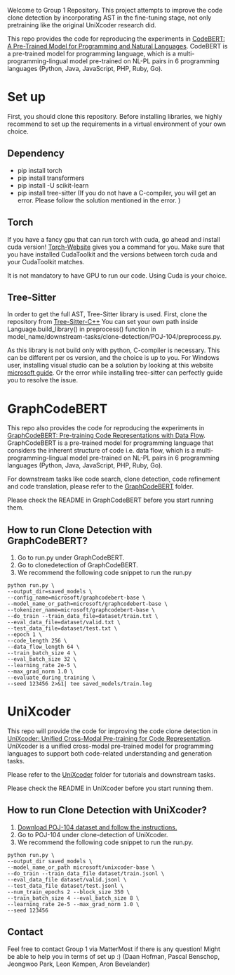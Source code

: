 Welcome to Group 1 Repository.
This project attempts to improve the code clone detection by incorporating AST in the fine-tuning stage, not only pretraining like the original UniXcoder research did.

This repo provides the code for reproducing the experiments in [CodeBERT: A Pre-Trained Model for Programming and Natural Languages](https://arxiv.org/pdf/2002.08155.pdf). CodeBERT is a pre-trained model for programming language, which is a multi-programming-lingual model pre-trained on NL-PL pairs in 6 programming languages (Python, Java, JavaScript, PHP, Ruby, Go).

# Set up 

First, you should clone this repository.
Before installing libraries, we highly recommend to set up the requirements in a virtual environment of your own choice.

## Dependency
- pip install torch
- pip install transformers
- pip install -U scikit-learn
- pip install tree-sitter (If you do not have a C-compiler, you will get an error. Please follow the solution mentioned in the error. )

## Torch
If you have a fancy gpu that can run torch with cuda, go ahead and install cuda version!
[Torch-Website](https://pytorch.org/) gives you a command for you. 
Make sure that you have installed CudaToolkit and the versions between torch cuda and your CudaToolkit matches.

It is not mandatory to have GPU to run our code. Using Cuda is your choice.

## Tree-Sitter
In order to get the full AST, Tree-Sitter library is used.
First, clone the repository from [Tree-Sitter-C++](https://github.com/tree-sitter/tree-sitter-cpp) 
You can set your own path inside Language.build_library() in preprocess() function in model_name/downstream-tasks/clone-detection/POJ-104/preprocess.py.

As this library is not build only with python, C-compiler is necessary. 
This can be different per os version, and the choice is up to you.
For Windows user, installing visual studio can be a solution by looking at this website [microsoft guide](https://devblogs.microsoft.com/cppblog/getting-started-with-visual-studio-for-c-and-cpp-development/#Setup).
Or the error while installing tree-sitter can perfectly guide you to resolve the issue.


# GraphCodeBERT

This repo also provides the code for reproducing the experiments in [GraphCodeBERT: Pre-training Code Representations with Data Flow](https://openreview.net/pdf?id=jLoC4ez43PZ). GraphCodeBERT is a pre-trained model for programming language that considers the inherent structure of code i.e. data flow, which is a multi-programming-lingual model pre-trained on NL-PL pairs in 6 programming languages (Python, Java, JavaScript, PHP, Ruby, Go). 

For downstream tasks like code search, clone detection, code refinement and code translation, please refer to the [GraphCodeBERT](https://github.com/guoday/CodeBERT/tree/master/GraphCodeBERT) folder.

Please check the README in GraphCodeBERT before you start running them.

## How to run Clone Detection with GraphCodeBERT?
1. Go to run.py under GraphCodeBERT.
2. Go to clonedetection of GraphCodeBERT.
3. We recommend the following code snippet to run the run.py
```
python run.py \
--output_dir=saved_models \
--config_name=microsoft/graphcodebert-base \
--model_name_or_path=microsoft/graphcodebert-base \
--tokenizer_name=microsoft/graphcodebert-base \
--do_train --train_data_file=dataset/train.txt \
--eval_data_file=dataset/valid.txt \
--test_data_file=dataset/test.txt \
--epoch 1 \
--code_length 256 \
--data_flow_length 64 \
--train_batch_size 4 \
--eval_batch_size 32 \
--learning_rate 2e-5 \
--max_grad_norm 1.0 \
--evaluate_during_training \
--seed 123456 2>&1| tee saved_models/train.log
```

# UniXcoder
This repo will provide the code for improving the code clone detection in [UniXcoder: Unified Cross-Modal Pre-training for Code Representation](https://arxiv.org/pdf/2203.03850.pdf). UniXcoder is a unified cross-modal pre-trained model for programming languages to support both code-related understanding and generation tasks. 

Please refer to the [UniXcoder](https://github.com/microsoft/CodeBERT/tree/master/UniXcoder) folder for tutorials and downstream tasks.

Please check the README in UniXcoder before you start running them.

## How to run Clone Detection with UniXcoder?
1. [Download POJ-104 dataset and follow the instructions.](https://github.com/microsoft/CodeXGLUE/tree/main/Code-Code/Clone-detection-POJ-104)
2. Go to POJ-104 under clone-detection of UniXcoder.
3. We recommend the following code snippet to run the run.py.

```
python run.py \
--output_dir saved_models \
--model_name_or_path microsoft/unixcoder-base \
--do_train --train_data_file dataset/train.jsonl \
--eval_data_file dataset/valid.jsonl \
--test_data_file dataset/test.jsonl \
--num_train_epochs 2 --block_size 350 \
--train_batch_size 4 --eval_batch_size 8 \
--learning_rate 2e-5 --max_grad_norm 1.0 \
--seed 123456 
```


## Contact
Feel free to contact Group 1 via MatterMost if there is any question! Might be able to help you in terms of set up :)
(Daan Hofman, Pascal Benschop, Jeongwoo Park, Leon Kempen, Aron Bevelander)
